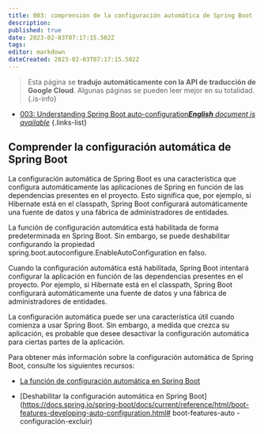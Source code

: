 ```yaml
---
title: 003: comprensión de la configuración automática de Spring Boot
description: 
published: true
date: 2023-02-03T07:17:15.502Z
tags: 
editor: markdown
dateCreated: 2023-02-03T07:17:15.502Z
---
```


> Esta página se **tradujo automáticamente con la API de traducción de Google Cloud**.
Algunas páginas se pueden leer mejor en su totalidad.{.is-info}



- [003: Understanding Spring Boot auto-configuration***English** document is available*](/en/Knowledge-base/Spring-Boot/Learning/003-understanding-spring-boot-auto-configuration)
{.links-list}


## Comprender la configuración automática de Spring Boot

La configuración automática de Spring Boot es una característica que configura automáticamente las aplicaciones de Spring en función de las dependencias presentes en el proyecto. Esto significa que, por ejemplo, si Hibernate está en el classpath, Spring Boot configurará automáticamente una fuente de datos y una fábrica de administradores de entidades.

La función de configuración automática está habilitada de forma predeterminada en Spring Boot. Sin embargo, se puede deshabilitar configurando la propiedad spring.boot.autoconfigure.EnableAutoConfiguration en falso.

Cuando la configuración automática está habilitada, Spring Boot intentará configurar la aplicación en función de las dependencias presentes en el proyecto. Por ejemplo, si Hibernate está en el classpath, Spring Boot configurará automáticamente una fuente de datos y una fábrica de administradores de entidades.

La configuración automática puede ser una característica útil cuando comienza a usar Spring Boot. Sin embargo, a medida que crezca su aplicación, es probable que desee desactivar la configuración automática para ciertas partes de la aplicación.

Para obtener más información sobre la configuración automática de Spring Boot, consulte los siguientes recursos:

- [La función de configuración automática en Spring Boot](https://docs.spring.io/spring-boot/docs/current/reference/html/boot-features-developing-auto-configuration.html)

- [Deshabilitar la configuración automática en Spring Boot](https://docs.spring.io/spring-boot/docs/current/reference/html/boot-features-developing-auto-configuration.html# boot-features-auto -configuración-excluir)